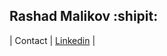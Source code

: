 ## Rashad Malikov :shipit:
| Contact  | [Linkedin](https://www.linkedin.com/in/rashad-malikov-398101293/)  |
